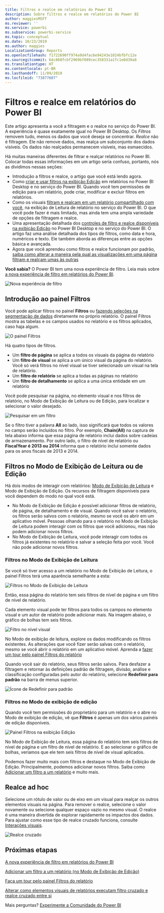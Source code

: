 ```yaml
---
title: Filtros e realce em relatórios do Power BI
description: Sobre filtros e realce em relatórios do Power BI
author: maggiesMSFT
ms.reviewer: ''
ms.service: powerbi
ms.subservice: powerbi-service
ms.topic: conceptual
ms.date: 10/23/2019
ms.author: maggies
LocalizationGroup: Reports
ms.openlocfilehash: f1722690ff974a9d4fac6e94243e1024bfbfc12e
ms.sourcegitcommit: 64c860fcbf2969bf089cec358331a1fc1e0d39a8
ms.translationtype: HT
ms.contentlocale: pt-BR
ms.lasthandoff: 11/09/2019
ms.locfileid: "73877607"
---
```

# <a name="filters-and-highlighting-in-power-bi-reports"></a>Filtros e realce em relatórios do Power BI
 Este artigo apresenta a você a filtragem e o realce no serviço do Power BI. A experiência é quase exatamente igual no Power BI Desktop. Os *Filtros* removem tudo, menos os dados que você deseja se concentrar. *Realce* não é filtragem. Ele não remove dados, mas realça um subconjunto dos dados visíveis. Os dados não realçados permanecem visíveis, mas esmaecidos.

Há muitas maneiras diferentes de filtrar e realçar relatórios no Power BI. Colocar todas essas informações em um artigo seria confuso, portanto, nós as dividimos nessas seções:

* Introdução a filtros e realce, o artigo que você está lendo agora.
* Como [criar e usar filtros na exibição Edição](power-bi-report-add-filter.md) em relatórios no Power BI Desktop e no serviço do Power BI. Quando você tem permissões de edição para um relatório, pode criar, modificar e excluir filtros em relatórios.
* Como os visuais [filtram e realçam em um relatório compartilhado com você](consumer/end-user-interactions.md), na exibição de Leitura de relatório no serviço do Power BI. O que você pode fazer é mais limitado, mas ainda tem uma ampla variedade de opções de filtragem e realce.  
* Uma apresentação detalhada dos [controles de filtro e realce disponíveis na exibição Edição](power-bi-report-add-filter.md) no Power BI Desktop e no serviço do Power BI. O artigo faz uma análise detalhada dos tipos de filtros, como data e hora, numéricos e texto. Ele também aborda as diferenças entre as opções básica e avançada.
* Agora que você aprendeu como filtros e realce funcionam por padrão, [saiba como alterar a maneira pela qual as visualizações em uma página filtram e realçam umas às outras](service-reports-visual-interactions.md)

**Você sabia?** O Power BI tem uma nova experiência de filtro. Leia mais sobre [a nova experiência de filtro em relatórios do Power BI](power-bi-report-filter.md).

![Nova experiência de filtro](media/power-bi-reports-filters-and-highlighting/power-bi-filter-reading.png)


## <a name="intro-to-the-filters-pane"></a>Introdução ao painel Filtros

Você pode aplicar filtros no painel **Filtros** ou [fazendo seleções na segmentação de dados](visuals/power-bi-visualization-slicers.md) diretamente no próprio relatório. O painel Filtros mostra as tabelas e os campos usados no relatório e os filtros aplicados, caso haja algum. 

![O painel Filtros](media/power-bi-reports-filters-and-highlighting/power-bi-add-filter-reading-view.png)

Há quatro tipos de filtros.

- Um **filtro de página** se aplica a todos os visuais da página do relatório     
- Um **filtro de visual** se aplica a um único visual da página do relatório. Você só verá filtros no nível visual se tiver selecionado um visual na tela de relatório.    
- Um **filtro de relatório** se aplica a todas as páginas no relatório    
- Um **filtro de detalhamento** se aplica a uma única entidade em um relatório    

Você pode pesquisar na página, no elemento visual e nos filtros de relatório, no Modo de Exibição de Leitura ou de Edição, para localizar e selecionar o valor desejado. 

![Pesquisar em um filtro](media/power-bi-reports-filters-and-highlighting/power-bi-search-filter.png)

Se o filtro tiver a palavra **All** ao lado, isso significará que todos os valores no campo serão incluídos no filtro.  Por exemplo, **Chain(All)** na captura de tela abaixo informa que essa página de relatório inclui dados sobre cadeias de armazenamento.  Por outro lado, o filtro de nível de relatório ou **FiscalYear é 2013 ou 2014** informa que o relatório inclui somente dados para os anos fiscais de 2013 e 2014.

## <a name="filters-in-reading-or-editing-view"></a>Filtros no Modo de Exibição de Leitura ou de Edição
Há dois modos de interagir com relatórios: [Modo de Exibição de Leitura](consumer/end-user-reading-view.md) e Modo de Exibição de Edição. Os recursos de filtragem disponíveis para você dependem do modo no qual você está.

* No Modo de Exibição de Edição é possível adicionar filtros de relatório, de página, de detalhamento e de visual. Quando você salvar o relatório, os filtros serão salvos com o relatório, mesmo se você os abrir em um aplicativo móvel. Pessoas olhando para o relatório no Modo de Exibição de Leitura podem interagir com os filtros que você adicionou, mas não podem adicionar novos filtros.
* No Modo de Exibição de Leitura, você pode interagir com todos os filtros já existentes no relatório e salvar a seleção feita por você. Você não pode adicionar novos filtros.

### <a name="filters-in-reading-view"></a>Filtros no Modo de Exibição de Leitura
Se você só tiver acesso a um relatório no Modo de Exibição de Leitura, o painel Filtros terá uma aparência semelhante a esta:

![Filtros no Modo de Exibição de Leitura](media/power-bi-reports-filters-and-highlighting/power-bi-filter-reading-view.png)

Então, essa página do relatório tem seis filtros de nível de página e um filtro de nível de relatório.

Cada elemento visual pode ter filtros para todos os campos no elemento visual e um autor de relatório pode adicionar mais. Na imagem abaixo, o gráfico de bolhas tem seis filtros.

![Filtro no nível visual](media/power-bi-reports-filters-and-highlighting/power-bi-filter-visual-level.png)

No Modo de exibição de leitura, explore os dados modificando os filtros existentes. As alterações que você fizer serão salvas com o relatório, mesmo se você abrir o relatório em um aplicativo móvel. Aprenda a [fazer um tour pelo painel Filtros do relatório](consumer/end-user-report-filter.md)

Quando você sair do relatório, seus filtros serão salvos. Para desfazer a filtragem e retornar às definições padrão de filtragem, divisão, análise e classificação configuradas pelo autor do relatório, selecione **Redefinir para padrão** na barra de menus superior.

![Ícone de Redefinir para padrão](media/power-bi-reports-filters-and-highlighting/power-bi-reset-to-default.png)

### <a name="filters-in-editing-view"></a>Filtros no Modo de exibição de edição
Quando você tem permissões do proprietário para um relatório e o abre no Modo de exibição de edição, vê que **Filtros** é apenas um dos vários painéis de edição disponíveis.

![Painel Filtros na exibição Edição](media/power-bi-reports-filters-and-highlighting/power-bi-add-filter-editing-view.png)

No Modo de Exibição de Leitura, essa página do relatório tem seis filtros de nível de página e um filtro de nível de relatório. E ao selecionar o gráfico de bolhas, veríamos que ele tem seis filtros de nível de visual aplicados.

Podemos fazer muito mais com filtros e destaque no Modo de Exibição de Edição. Principalmente, podemos adicionar novos filtros. Saiba como [Adicionar um filtro a um relatório](power-bi-report-add-filter.md) e muito mais.

## <a name="ad-hoc-highlighting"></a>Realce ad hoc
Selecione um rótulo de valor ou de eixo em um visual para realçar os outros elementos visuais na página. Para remover o realce, selecione o valor novamente ou selecione qualquer espaço vazio no mesmo visual. O realce é uma maneira divertida de explorar rapidamente os impactos dos dados. Para ajustar como esse tipo de realce cruzado funciona, consulte [Interações visuais](service-reports-visual-interactions.md).

![Realce cruzado](media/power-bi-reports-filters-and-highlighting/power-bi-adhoc-filter.gif)


## <a name="next-steps"></a>Próximas etapas

[A nova experiência de filtro em relatórios do Power BI](power-bi-report-filter.md)

[Adicionar um filtro a um relatório (no Modo de Exibição de Edição)](power-bi-report-add-filter.md)

[Faça um tour pelo painel Filtros do relatório](consumer/end-user-report-filter.md)

[Alterar como elementos visuais de relatórios executam filtro cruzado e realce cruzado entre si](consumer/end-user-interactions.md)

Mais perguntas? [Experimente a Comunidade do Power BI](https://community.powerbi.com/)

